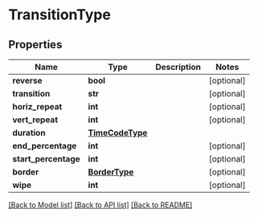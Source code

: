 # TransitionType

## Properties
Name | Type | Description | Notes
------------ | ------------- | ------------- | -------------
**reverse** | **bool** |  | [optional] 
**transition** | **str** |  | [optional] 
**horiz_repeat** | **int** |  | [optional] 
**vert_repeat** | **int** |  | [optional] 
**duration** | [**TimeCodeType**](TimeCodeType.md) |  | 
**end_percentage** | **int** |  | [optional] 
**start_percentage** | **int** |  | [optional] 
**border** | [**BorderType**](BorderType.md) |  | [optional] 
**wipe** | **int** |  | [optional] 

[[Back to Model list]](../README.md#documentation-for-models) [[Back to API list]](../README.md#documentation-for-api-endpoints) [[Back to README]](../README.md)


